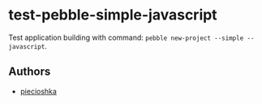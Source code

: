 # test-pebble-simple-javascript

Test application building with command: `pebble new-project --simple --javascript`.

## Authors

 - [piecioshka](http://twitter.com/piecioshka)
